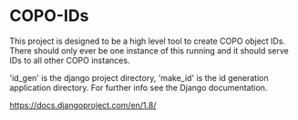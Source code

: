 # COPO-IDs

This project is designed to be a high level tool to create COPO object IDs. There should only ever be one instance of this running and it should serve IDs to all other COPO instances.

'id_gen' is the django project directory, 'make_id' is the id generation application directory. For further info see the Django documentation.

https://docs.djangoproject.com/en/1.8/
